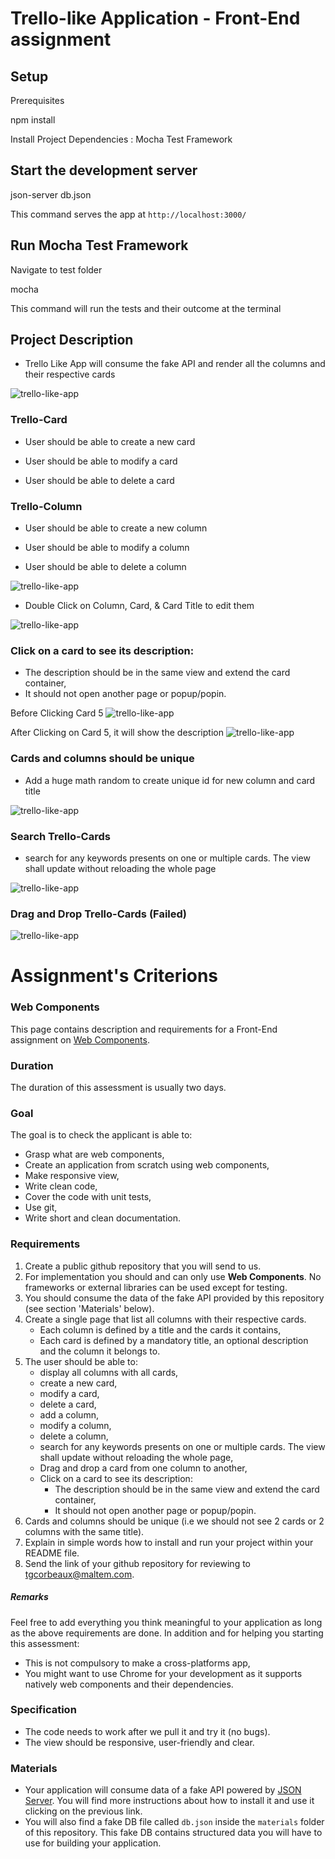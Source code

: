 # Trello-like Application - Front-End assignment

## Setup

Prerequisites

npm install

Install Project Dependencies : Mocha Test Framework

## Start the development server

json-server db.json

This command serves the app at `http://localhost:3000/` 

## Run Mocha Test Framework

Navigate to test folder

mocha

This command will run the tests and their outcome at the terminal

## Project Description

- Trello Like App will consume the fake API and render all the columns and their respective cards

![trello-like-app](/images/trello_like_app_main_page.png) 

### Trello-Card

- User should be able to create a new card

- User should be able to modify a card

- User should be able to delete a card

### Trello-Column

- User should be able to create a new column

- User should be able to modify a column

- User should be able to delete a column

![trello-like-app](/images/trello-card-column_add_edit_delete.png) 

- Double Click on Column, Card, & Card Title to edit them

![trello-like-app](/images/trello-edit.png) 

### Click on a card to see its description:

- The description should be in the same view and extend the card container,
- It should not open another page or popup/popin.

Before Clicking Card 5
![trello-like-app](/images/trello-card-toggle_before.png) 

After Clicking on Card 5, it will show the description
![trello-like-app](/images/trello-card-toggle_after.png) 

### Cards and columns should be unique

- Add a huge math random to create unique id for new column and card title

![trello-like-app](/images/trello_delete_column.png) 

### Search Trello-Cards

- search for any keywords presents on one or multiple cards. The view shall update without reloading the whole page

![trello-like-app](/images/trello-card-search.png) 

### Drag and Drop Trello-Cards (Failed)

![trello-like-app](/images/trello-card-drag-drop.png) 

# Assignment's Criterions

### Web Components

This page contains description and requirements for a Front-End assignment on [Web Components](https://developer.mozilla.org/en-US/docs/Web/Web_Components).

### Duration

The duration of this assessment is usually two days.

### Goal


The goal is to check the applicant is able to:

- Grasp what are web components,
- Create an application from scratch using web components,
- Make responsive view,
- Write clean code,
- Cover the code with unit tests,
- Use git,
- Write short and clean documentation.


### Requirements

1. Create a public github repository that you will send to us.
2. For implementation you should and can only use **Web Components**. No frameworks or external libraries can be used except for testing.
3. You should consume the data of the fake API provided by this repository (see section 'Materials' below).
4. Create a single page that list all columns with their respective cards.
	- Each column is defined by a title and the cards it contains,
	- Each card is defined by a mandatory title, an optional description and the column it belongs to.
5. The user should be able to:
	- display all columns with all cards,
	- create a new card,
	- modify a card,
	- delete a card,
	- add a column,
	- modify a column,
	- delete a column,
	- search for any keywords presents on one or multiple cards. The view shall update without reloading the whole page,
	- Drag and drop a card from one column to another,
	- Click on a card to see its description:
		- The description should be in the same view and extend the card container,
		- It should not open another page or popup/popin.
6. Cards and columns should be unique (i.e we should not see 2 cards or 2 columns with the same title).
7. Explain in simple words how to install and run your project within your README file.
8. Send the link of your github repository for reviewing to [tgcorbeaux@maltem.com](mailto:tgcorbeaux@maltem.com).

##### Remarks
Feel free to add everything you think meaningful to your application as long as the above requirements are done.
In addition and for helping you starting this assessment:
- This is not compulsory to make a cross-platforms app,
- You might want to use Chrome for your development as it supports natively web components and their dependencies.

### Specification

* The code needs to work after we pull it and try it (no bugs).
* The view should be responsive, user-friendly and clear.

### Materials

* Your application will consume data of a fake API powered by [JSON Server](https://github.com/typicode/json-server). You will find more instructions about how to install it and use it clicking on the previous link.
* You will also find a fake DB file called `db.json` inside the `materials` folder of this repository. This fake DB contains structured data you will have to use for building your application.